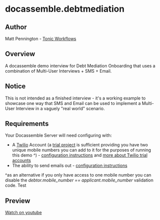 # docassemble.debtmediation

## Author

Matt Pennington - [Tonic Workflows](https://workflow.tonic.works/)

## Overview

A docassemble demo interview for Debt Mediation Onboarding that uses a combination of Multi-User Interviews + SMS + Email.

## Notice

This is not intended as a finished interview - it's a working example to showcase one way that SMS and Email can be used to implement a Multi-User Interview in a vaguely "real world" scenario.
## Requirements

Your Docassemble Server will need configuring with:

* A [Twilio](https://www.twilio.com/) Account (a [trial project](https://www.twilio.com/console/projects/create) is sufficient providing you have two unique mobile numbers you can add to it for the purposes of running this demo ^) - [configuration instructions](https://docassemble.org/docs/config.html#twilio) and [more about Twilio trial accounts](https://www.twilio.com/docs/usage/tutorials/how-to-use-your-free-trial-account)
* The ability to send emails out - [configuration instructions](https://docassemble.org/docs/config.html#mail)

^as an alternative if you only have access to one mobile number you can disable the *debtor.mobile_number == applicant.mobile_number* validation code. Test
## Preview

[Watch on youtube](https://youtu.be/l_9kGOIzx2U)
